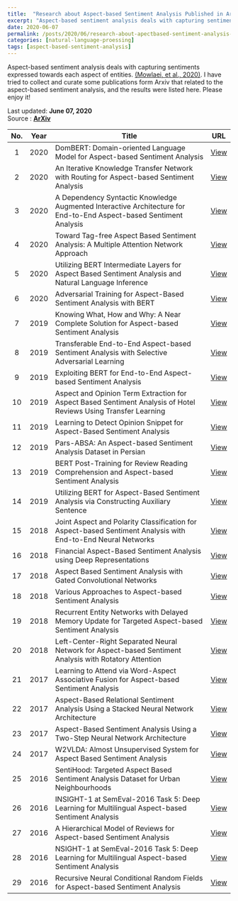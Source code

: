```yaml
---
title:  "Research about Aspect-based Sentiment Analysis Published in ArXiv"
excerpt: "Aspect-based sentiment analysis deals with capturing sentiments expressed towards each aspect of entities.  I have tried to collect and curate some publications form Arxiv that related to the aspect-based sentiment analysis, and the results were listed here. Please enjoy it! "
date: 2020-06-07
permalink: /posts/2020/06/research-about-apectbased-sentiment-analysis-published-in-arxiv/
categories: [natural-language-proessing]
tags: [aspect-based-sentiment-analysis]
---
```


Aspect-based sentiment analysis deals with capturing sentiments expressed towards each aspect of entities. [(Mowlaei, et al., 2020)](https://doi.org/10.1016/j.eswa.2020.113234). I have tried to collect and curate some publications form Arxiv that related to the aspect-based sentiment analysis, and the results were listed here. Please enjoy it! 

Last updated: **June 07, 2020** <br />
Source      : [**ArXiv**](https://arxiv.org/)

|No.| Year  |  Title | URL      |
|:-:| :---: | ------ | :------: |
|1|2020|DomBERT: Domain-oriented Language Model for Aspect-based Sentiment Analysis| [View](https://arxiv.org/abs/2004.13816) |
|2|2020|An Iterative Knowledge Transfer Network with Routing for Aspect-based Sentiment Analysis| [View](https://arxiv.org/abs/2004.01935) |
|3|2020|A Dependency Syntactic Knowledge Augmented Interactive Architecture for End-to-End Aspect-based Sentiment Analysis| [View](https://arxiv.org/abs/2004.01951) |
|4|2020|Toward Tag-free Aspect Based Sentiment Analysis: A Multiple Attention Network Approach| [View](https://arxiv.org/abs/2003.09986) |
|5|2020|Utilizing BERT Intermediate Layers for Aspect Based Sentiment Analysis and Natural Language Inference| [View](https://arxiv.org/abs/2002.04815) |
|6|2020|Adversarial Training for Aspect-Based Sentiment Analysis with BERT| [View](https://arxiv.org/abs/2001.11316) |
|7|2019|Knowing What, How and Why: A Near Complete Solution for Aspect-based Sentiment Analysis| [View](https://arxiv.org/abs/1911.01616) |
|8|2019|Transferable End-to-End Aspect-based Sentiment Analysis with Selective Adversarial Learning| [View](https://arxiv.org/abs/1910.14192) |
|9|2019|Exploiting BERT for End-to-End Aspect-based Sentiment Analysis| [View](https://arxiv.org/abs/1910.00883) |
|10|2019|Aspect and Opinion Term Extraction for Aspect Based Sentiment Analysis of Hotel Reviews Using Transfer Learning| [View](https://arxiv.org/abs/1909.11879) |
|11|2019|Learning to Detect Opinion Snippet for Aspect-Based Sentiment Analysis| [View](https://arxiv.org/abs/1909.11297) |
|12|2019|Pars-ABSA: An Aspect-based Sentiment Analysis Dataset in Persian| [View](https://arxiv.org/abs/1908.01815) |
|13|2019|BERT Post-Training for Review Reading Comprehension and Aspect-based Sentiment Analysis| [View](https://arxiv.org/abs/1904.02232) |
|14|2019|Utilizing BERT for Aspect-Based Sentiment Analysis via Constructing Auxiliary Sentence| [View](https://arxiv.org/abs/1903.09588) |
|15|2018|Joint Aspect and Polarity Classification for Aspect-based Sentiment Analysis with End-to-End Neural Networks| [View](https://arxiv.org/abs/1808.09238) |
|16|2018|Financial Aspect-Based Sentiment Analysis using Deep Representations| [View](https://arxiv.org/abs/1808.07931) |
|17|2018|Aspect Based Sentiment Analysis with Gated Convolutional Networks| [View](https://arxiv.org/abs/1805.07043) |
|18|2018|Various Approaches to Aspect-based Sentiment Analysis| [View](https://arxiv.org/abs/1805.01984) |
|19|2018|Recurrent Entity Networks with Delayed Memory Update for Targeted Aspect-based Sentiment Analysis| [View](https://arxiv.org/abs/1804.11019) |
|20|2018|Left-Center-Right Separated Neural Network for Aspect-based Sentiment Analysis with Rotatory Attention| [View](https://arxiv.org/abs/1802.00892) |
|21|2017|Learning to Attend via Word-Aspect Associative Fusion for Aspect-based Sentiment Analysis| [View](https://arxiv.org/abs/1712.05403) |
|22|2017|Aspect-Based Relational Sentiment Analysis Using a Stacked Neural Network Architecture| [View](https://arxiv.org/abs/1709.06309) |
|23|2017|Aspect-Based Sentiment Analysis Using a Two-Step Neural Network Architecture| [View](https://arxiv.org/abs/1709.06311) |
|24|2017|W2VLDA: Almost Unsupervised System for Aspect Based Sentiment Analysis| [View](https://arxiv.org/abs/1705.07687) |
|25|2016|SentiHood: Targeted Aspect Based Sentiment Analysis Dataset for Urban Neighbourhoods| [View](https://arxiv.org/abs/1610.03771) |
|26|2016|INSIGHT-1 at SemEval-2016 Task 5: Deep Learning for Multilingual Aspect-based Sentiment Analysis| [View](https://arxiv.org/abs/1609.02748) |
|27|2016|A Hierarchical Model of Reviews for Aspect-based Sentiment Analysis| [View](https://arxiv.org/abs/1609.02745) |
|28|2016|NSIGHT-1 at SemEval-2016 Task 5: Deep Learning for Multilingual Aspect-based Sentiment Analysis| [View](https://arxiv.org/abs/1609.02748) |
|29|2016|Recursive Neural Conditional Random Fields for Aspect-based Sentiment Analysis| [View](https://arxiv.org/abs/1603.06679) |
